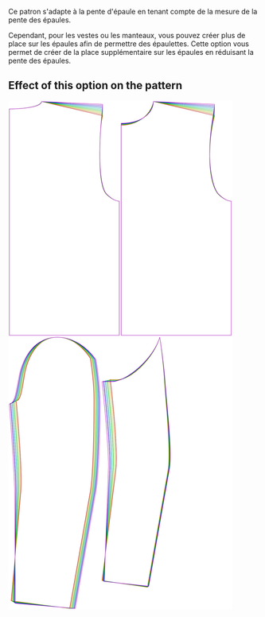 
Ce patron s'adapte à la pente d'épaule en tenant compte de la mesure de la pente des épaules.

Cependant, pour les vestes ou les manteaux, vous pouvez créer plus de place sur les épaules afin de permettre des épaulettes. Cette option vous permet de créer de la place supplémentaire sur les épaules en réduisant la pente des épaules.


## Effect of this option on the pattern
![This image shows the effect of this option by superimposing several variants that have a different value for this option](bent_shoulderslopereduction_sample.svg "Effect of this option on the pattern")